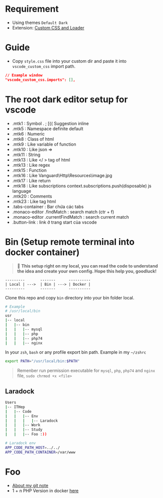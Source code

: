 # Requirement
- Using themes `Default Dark`
- Extension: [Custom CSS and Loader](https://marketplace.visualstudio.com/items?itemName=be5invis.vscode-custom-css)

# Guide
- Copy `style.css` file into your custom dir and paste it into `vscode_custom_css` import path.
```Json
// Example window
"vscode_custom_css.imports": [],
```

# The root dark editor setup for vscode
- .mtk1   : Symbol . ; [{( Suggestion inline
- .mtk5   : Namespace definite default
- .mtk6   : Numeric
- .mtk8   : Class of html
- .mtk9   : Like variable of function
- .mtk10  : Like json =>
- .mtk11  : String
- .mtk13  : Like </ > tag of html
- .mtk13  : Like regex
- .mtk15  : Function
- .mtk16  : Like Vanguard\Http\Resources\image.jpg
- .mtk17  : Like return
- .mtk18  : Like subscriptions context.subscriptions.push(disposable) js language
- .mtk20  : Comments
- .mtk23  : Like tag html
- .tabs-container : Bar chứa các tabs
- .monaco-editor .findMatch : search match (ctr + f)
- .monaco-editor .currentFindMatch : search current match
- .button-link : link ở trang start của vscode

# Bin (Setup remote terminal into docker container)
> 🔴 **This setup right on my local, you can read the code to understand the idea and create your own config. Hope this help you, goodluck!**

```
---------       -------      ----------
| Local | --->  | Bin | ---> | Docker |
---------       -------      ----------
```

Clone this repo and copy `bin` directory into your bin folder local.
```sh
# Example
# /usr/local/bin
usr
|-- local
|   |-- bin
|   |   |-- mysql
|   |   |-- php
|   |   |-- php74
|   |   |-- nginx
```

In your `zsh`, `bash` or any profile export bin path. Example in my `~/zshrc`
```sh
export PATH="/usr/local/bin:$PATH"
```
> Remenber run permission executable for `mysql`, `php`, `php74` and `nginx` file, `sudo chrmod +x <file>`

## Laradock
```sh
Users
|-- ITHep
|   |-- Code
|   |   |-- Env
|   |   |   |-- Laradock
|   |   |-- Work
|   |   |-- Study
|   |   |-- Foo :))
```

```sh
# Laradock env
APP_CODE_PATH_HOST=../../
APP_CODE_PATH_CONTAINER=/var/www
```

# Foo
- [About my git note](https://github.com/thep200/git.git)
- 1 + n PHP Version in docker [here](https://msirius.medium.com/1-n-php-versions-and-projects-via-laradock-51938b337071)
